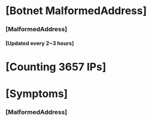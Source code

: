 # [Botnet MalformedAddress]
### [MalformedAddress]
#### [Updated every 2~3 hours]

# [Counting 3657 IPs]

# [Symptoms] 
###   [MalformedAddress]
